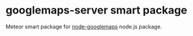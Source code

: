 googlemaps-server smart package
===================

Meteor smart package for [node-googlemaps](https://github.com/moshen/node-googlemaps) node.js package.
